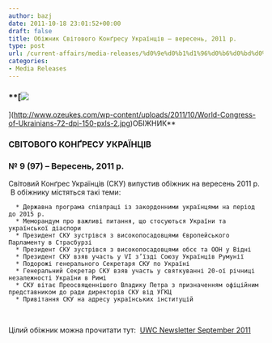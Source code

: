```yaml
---
author: bazj
date: 2011-10-18 23:01:52+00:00
draft: false
title: Обіжник Світового Конґресу Українців – вересень, 2011 р.
type: post
url: /current-affairs/media-releases/%d0%9e%d0%b1%d1%96%d0%b6%d0%bd%d0%b8%d0%ba-%d0%a1%d0%b2%d1%96%d1%82%d0%be%d0%b2%d0%be%d0%b3%d0%be-%d0%9a%d0%be%d0%bd%d2%91%d1%80%d0%b5%d1%81%d1%83-%d0%a3%d0%ba%d1%80%d0%b0%d1%97%d0%bd%d1%86%d1%96-2/
categories:
- Media Releases
---
```


### **[![](http://www.ozeukes.com/wp-content/uploads/2011/10/World-Congress-of-Ukrainians-72-dpi-150-pxls-2.jpg)
](http://www.ozeukes.com/wp-content/uploads/2011/10/World-Congress-of-Ukrainians-72-dpi-150-pxls-2.jpg)ОБІЖНИК**




### СВІТОВОГО КОНҐРЕСУ УКРАЇНЦІВ




### № 9 (97) – Вересень, 2011 р.


Світовий Конґрес Українців (СКУ) випустив обіжник на вересень 2011 р.  В обіжнику містяться такі теми:



	  * Державна програма співпраці із закордонними українцями на період до 2015 р.
	  * Меморандум про важливі питання, що стосуються України та української діаспори
	  * Президент СКУ зустрівся з високопoсaдовцями Європейського Парламенту в Страсбурзі
	  * Президент СКУ зустрівся з високопосадовцями обсє та ООН у Відні
	  * Президент СКУ взяв участь у VI з’їзді Союзу Українців Румунії 
	  * Подорожі генерального Секретаря СКУ по Україні
	  * Генеральний Секретар СКУ взяв участь у святкуванні 20-ої річниці незалежності України в Римі
	  * СКУ вітає Преосвященнішого Владику Петра з призначенням офіційним представником до ради директорів СКУ від УГКЦ
	  * Привітання СКУ на адресу українських інституцій

 

Цілий обіжник можна прочитати тут:  [UWC Newsletter September 2011](http://www.ozeukes.com/wp-content/uploads/2011/10/UWC-Newsletter-September-2011.pdf)
